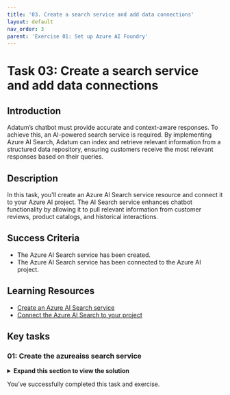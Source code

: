 ```yaml
---
title: '03. Create a search service and add data connections'
layout: default
nav_order: 3
parent: 'Exercise 01: Set up Azure AI Foundry'
---
```


# Task 03: Create a search service and add data connections

## Introduction

Adatum’s chatbot must provide accurate and context-aware responses. To achieve this, an AI-powered search service is required. By implementing Azure AI Search, Adatum can index and retrieve relevant information from a structured data repository, ensuring customers receive the most relevant responses based on their queries.

## Description

In this task, you'll create an Azure AI Search service resource and connect it to your Azure AI project. The AI Search service enhances chatbot functionality by allowing it to pull relevant information from customer reviews, product catalogs, and historical interactions. 

## Success Criteria

- The Azure AI Search service has been created.
- The Azure AI Search service has been connected to the Azure AI project.

## Learning Resources

- [Create an Azure AI Search service](https://learn.microsoft.com/en-us/azure/ai-studio/tutorials/copilot-sdk-create-resources?tabs=windows#create-search)
- [Connect the Azure AI Search to your project](https://learn.microsoft.com/en-us/azure/ai-studio/tutorials/copilot-sdk-create-resources?tabs=windows#create-helper-script)

## Key tasks

### 01: Create the azureaiss search service

<details markdown="block">
<summary><strong>Expand this section to view the solution</strong></summary>

1. To create a search service, return to the Azure portal tab.

1. In the search bar at the top, search for **search** , then select **AI Search**.

    ![v2r1tigl.jpg](../media/v2r1tigl.jpg)

1. From the **AI Search** page, select **Create search service**.

1. On the **Create a search service** page, select your resource group and region (these may differ from the screenshot). Name the search service **azureaiss**, select **Review + create**, then select **Create**.

    ![sq9o5w3h.jpg](../media/sq9o5w3h.jpg)

1. Return to the tab with Azure AI Overview . On the right of the Overview  page, select **Open in management center**.

    ![279fty98.jpg](../media/279fty98.jpg)

1. From the **Management center**  for **project1**, under **Connected resources**, select **+ New connection**.

    ![ll51s4aw.jpg](../media/ll51s4aw.jpg)

1. On the **Add a connection to external assets** page, select **Azure AI Search**, then select **Add connection** next to the **azureaiss** service.

    ![ejir7drr.jpg](../media/ejir7drr.jpg)

</details>

You’ve successfully completed this task and exercise.
